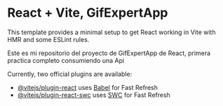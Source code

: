 # React + Vite, GifExpertApp

This template provides a minimal setup to get React working in Vite with HMR and some ESLint rules.

Este es mi repositorio del proyecto de GifExpertApp de React, primera practica completo consumiendo una Api

Currently, two official plugins are available:

- [@vitejs/plugin-react](https://github.com/vitejs/vite-plugin-react/blob/main/packages/plugin-react/README.md) uses [Babel](https://babeljs.io/) for Fast Refresh
- [@vitejs/plugin-react-swc](https://github.com/vitejs/vite-plugin-react-swc) uses [SWC](https://swc.rs/) for Fast Refresh
